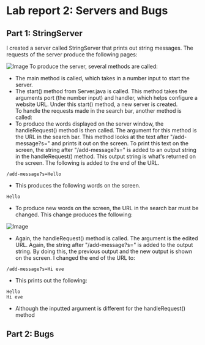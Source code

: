 # Lab report 2: Servers and Bugs

## Part 1: StringServer
I created a server called StringServer that prints out string messages. The requests of the server produce the following pages:

![Image](https://user-images.githubusercontent.com/122569733/215231995-69a9c05c-8059-4c3c-ac9d-a43959f86e85.png)
To produce the server, several methods are called: 
- The main method is called, which takes in a number input to start the server.
- The start() method from Server.java is called. This method takes the arguments port (the number input) and handler, which helps configure a website URL. Under this start() method, a new server is created.  
To handle the requests made in the search bar, another method is called:
- To produce the words displayed on the server window, the handleRequest() method is then called. The argument for this method is the URL in the search bar. This method looks at the text after "/add-message?s=" and prints it out on the screen. To print this text on the screen, the string after "/add-message?s=" is added to an output string in the handleRequest() method. This output string is what's returned on the screen. The following is added to the end of the URL. 
```
/add-message?s=Hello
```
  - This produces the following words on the screen.
```
Hello
```
- To produce new words on the screen, the URL in the search bar must be changed. This change produces the following: 

![Image](https://user-images.githubusercontent.com/122569733/215233406-fdbb2a32-e033-4e72-85dd-0055ec5a2c0d.png)
- Again, the handleRequest() method is called. The argument is the edited URL. Again, the string after "/add-message?s=" is added to the output string. By doing this, the previous output and the new output is shown on the screen. I changed the end of the URL to: 
```
/add-message?s=Hi eve
```
  - This prints out the following:
```
Hello
Hi eve
```
- Although the inputted argument is different for the handleRequest() method 

## Part 2: Bugs 
